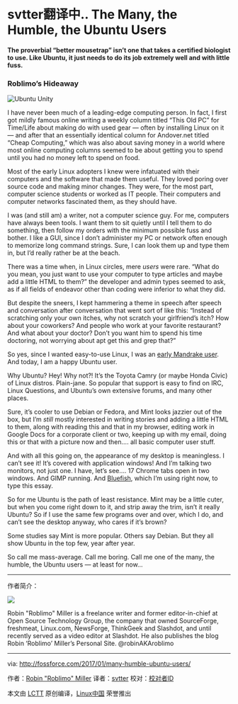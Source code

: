 svtter翻译中..
The Many, the Humble, the Ubuntu Users
============================================================

#### The proverbial “better mousetrap” isn’t one that takes a certified biologist to use. Like Ubuntu, it just needs to do its job extremely well and with little fuss.

### Roblimo’s Hideaway

 ![Ubuntu Unity](https://i0.wp.com/fossforce.com/wp-content/uploads/2017/01/UbuntuDesktop.png?resize=524%2C295) 

I have never been much of a leading-edge computing person. In fact, I first got mildly famous online writing a weekly column titled “This Old PC” for Time/Life about making do with used gear — often by installing Linux on it — and after that an essentially identical column for Andover.net titled “Cheap Computing,” which was also about saving money in a world where most online computing columns seemed to be about getting you to spend until you had no money left to spend on food.

Most of the early Linux adopters I knew were infatuated with their computers and the software that made them useful. They loved poring over source code and making minor changes. They were, for the most part, computer science students or worked as IT people. Their computers and computer networks fascinated them, as they should have.

I was (and still am) a writer, not a computer science guy. For me, computers have always been tools. I want them to sit quietly until I tell them to do something, then follow my orders with the minimum possible fuss and bother. I like a GUI, since I don’t administer my PC or network often enough to memorize long command strings. Sure, I can look them up and type them in, but I’d really rather be at the beach.

There was a time when, in Linux circles, mere _users_ were rare. “What do you mean, you just want to use your computer to type articles and maybe add a little HTML to them?” the developer and admin types seemed to ask, as if all fields of endeavor other than coding were inferior to what they did.

But despite the sneers, I kept hammering a theme in speech after speech and conversation after conversation that went sort of like this: “Instead of scratching only your own itches, why not scratch your girlfriend’s itch? How about your coworkers? And people who work at your favorite restaurant? And what about your doctor? Don’t you want him to spend his time doctoring, not worrying about apt get this and grep that?”

So yes, since I wanted easy-to-use Linux, I was an [early Mandrake user][1]. And today, I am a happy Ubuntu user.

Why Ubuntu? Hey! Why not?! It’s the Toyota Camry (or maybe Honda Civic) of Linux distros. Plain-jane. So popular that support is easy to find on IRC, Linux Questions, and Ubuntu’s own extensive forums, and many other places.

Sure, it’s cooler to use Debian or Fedora, and Mint looks jazzier out of the box, but I’m _still_ mostly interested in writing stories and adding a little HTML to them, along with reading this and that in my browser, editing work in Google Docs for a corporate client or two, keeping up with my email, doing this or that with a picture now and then…. all basic computer user stuff.

And with all this going on, the appearance of my desktop is meaningless. I can’t see it! It’s covered with application windows! And I’m talking two monitors, not just one. I have, let’s see…. 17 Chrome tabs open in two windows. And GIMP running. And [Bluefish][2], which I’m using right now, to type this essay.

So for me Ubuntu is the path of least resistance. Mint may be a little cuter, but when you come right down to it, and strip away the trim, isn’t it really Ubuntu? So if I use the same few programs over and over, which I do, and can’t see the desktop anyway, who cares if it’s brown?

Some studies say Mint is more popular. Others say Debian. But they all show Ubuntu in the top few, year after year.

So call me mass-average. Call me boring. Call me one of the many, the humble, the Ubuntu users — at least for now…

--------------------------------------------------------------------------------

作者简介：

![](http://0.gravatar.com/avatar/f861a631676e6d4d2f4e4de2454f230e?s=80&d=blank&r=pg)

Robin "Roblimo" Miller is a freelance writer and former editor-in-chief at Open Source Technology Group, the company that owned SourceForge, freshmeat, Linux.com, NewsForge, ThinkGeek and Slashdot, and until recently served as a video editor at Slashdot. He also publishes the blog Robin ‘Roblimo’ Miller’s Personal Site. @robinAKAroblimo

--------------------------------------------------------------------------------

via: http://fossforce.com/2017/01/many-humble-ubuntu-users/

作者：[Robin "Roblimo" Miller][a]
译者：[svtter](https://github.com/svtter)
校对：[校对者ID](https://github.com/校对者ID)

本文由 [LCTT](https://github.com/LCTT/TranslateProject) 原创编译，[Linux中国](https://linux.cn/) 荣誉推出

[a]:http://www.roblimo.com/
[1]:https://linux.slashdot.org/story/00/11/02/2324224/mandrake-72-in-wal-mart-a-good-idea
[2]:http://bluefish.openoffice.nl/index.html

